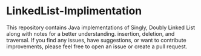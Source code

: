 # LinkedList-Implimentation
This repository contains Java implementations of Singly, Doubly Linked List along with notes for a better understanding. insertion, deletion, and traversal. If you find any issues, have suggestions, or want to contribute improvements, please feel free to open an issue or create a pull request.
